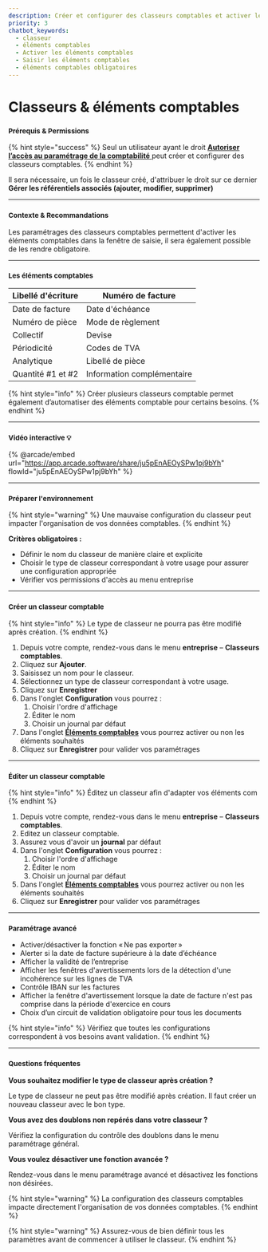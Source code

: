 ```yaml
---
description: Créer et configurer des classeurs comptables et activer les éléments comptables
priority: 3
chatbot_keywords: 
  - classeur
  - éléments comptables
  - Activer les éléments comptables
  - Saisir les éléments comptables
  - éléments comptables obligatoires
---
```


# Classeurs & éléments comptables

### <sup>**Prérequis & Permissions**</sup>

{% hint style="success" %}
Seul un utilisateur ayant le droit [**Autoriser l’accès au paramétrage de la comptabilité** ](../administration/detail-des-droits.md)peut créer et configurer des classeurs comptables.
{% endhint %}

Il sera nécessaire, un fois le classeur créé, d'attribuer le droit sur ce dernier **Gérer les référentiels associés (ajouter, modifier, supprimer)**

***

### <sup>**Contexte & Recommandations**</sup>

Les paramétrages des classeurs comptables permettent d'activer les éléments comptables dans la fenêtre de saisie, il sera également possible de les rendre obligatoire.

***

### <sup>Les éléments comptables</sup>

| Libellé d'écriture | Numéro de facture          |
| ------------------ | -------------------------- |
| Date de facture    | Date d'échéance            |
| Numéro de pièce    | Mode de règlement          |
| Collectif          | Devise                     |
| Périodicité        | Codes de TVA               |
| Analytique         | Libellé de pièce           |
| Quantité #1 et #2  | Information complémentaire |

{% hint style="info" %}
Créer plusieurs classeurs comptable permet également d’automatiser des éléments comptable pour certains besoins.
{% endhint %}

***

### <sup>Vidéo interactive 💡</sup>

{% @arcade/embed url="https://app.arcade.software/share/ju5pEnAEOySPw1pj9bYh" flowId="ju5pEnAEOySPw1pj9bYh" %}

***

### <sup>**Préparer l'environnement**</sup>

{% hint style="warning" %}
Une mauvaise configuration du classeur peut impacter l'organisation de vos données comptables.
{% endhint %}

**Critères obligatoires :**

* Définir le nom du classeur de manière claire et explicite
* Choisir le type de classeur correspondant à votre usage pour assurer une configuration appropriée
* Vérifier vos permissions d'accès au menu entreprise

***

### <sup>**Créer un classeur comptable**</sup>

{% hint style="info" %}
Le type de classeur ne pourra pas être modifié après création.
{% endhint %}

1. Depuis votre compte, rendez-vous dans le menu **entreprise** – **Classeurs comptables**.
2. Cliquez sur **Ajouter**.
3. Saisissez un nom pour le classeur.
4. Sélectionnez un type de classeur correspondant à votre usage.
5. Cliquez sur **Enregistrer**
6. Dans l'onglet **Configuration** vous pourrez :
   1. Choisir l'ordre d'affichage
   2. Éditer le nom
   3. Choisir un journal par défaut
7. Dans  l'onglet [**Éléments comptables**](classeurs-comptables.md#les-elements-comptables) vous pourrez activer ou non les éléments souhaités
8. Cliquez sur **Enregistrer** pour valider vos paramétrages

***

### &#x20;<sup>**Éditer un classeur comptable**</sup>

{% hint style="info" %}
Éditez un classeur afin d'adapter vos éléments com
{% endhint %}

1. Depuis votre compte, rendez-vous dans le menu **entreprise** – **Classeurs comptables**.
2. Editez un classeur comptable.
3. Assurez vous d'avoir un **journal** par défaut
4. Dans l'onglet **Configuration** vous pourrez :
   1. Choisir l'ordre d'affichage
   2. Éditer le nom
   3. Choisir un journal par défaut
5. Dans  l'onglet [**Éléments comptables**](classeurs-comptables.md#les-elements-comptables) vous pourrez activer ou non les éléments souhaités
6. Cliquez sur **Enregistrer** pour valider vos paramétrages

***

### <sup>**Paramétrage avancé**</sup>

* Activer/désactiver la fonction « Ne pas exporter »
* Alerter si la date de facture supérieure à la date d’échéance
* Afficher la validité de l’entreprise
* Afficher les fenêtres d'avertissements lors de la détection d'une incohérence sur les lignes de TVA
* Contrôle IBAN sur les factures
* Afficher la fenêtre d'avertissement lorsque la date de facture n'est pas comprise dans la période d'exercice en cours
* Choix d’un circuit de validation obligatoire pour tous les documents

{% hint style="info" %}
Vérifiez que toutes les configurations correspondent à vos besoins avant validation.
{% endhint %}

***

### <sup>**Questions fréquentes**</sup>

**Vous souhaitez modifier le type de classeur après création ?**

Le type de classeur ne peut pas être modifié après création. Il faut créer un nouveau classeur avec le bon type.

**Vous avez des doublons non repérés dans votre classeur ?**

Vérifiez la configuration du contrôle des doublons dans le menu paramétrage général.

**Vous voulez désactiver une fonction avancée ?**

Rendez-vous dans le menu paramétrage avancé et désactivez les fonctions non désirées.

{% hint style="warning" %}
La configuration des classeurs comptables impacte directement l'organisation de vos données comptables.
{% endhint %}

{% hint style="warning" %}
Assurez-vous de bien définir tous les paramètres avant de commencer à utiliser le classeur.
{% endhint %}
